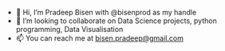 - 👋 Hi, I’m Pradeep Bisen with @bisenprod as my handle 
- 💞️ I’m looking to collaborate on Data Science projects, python programming, Data Visualisation 
- 📫 You can reach me at bisen.pradeep@gmail.com

<!---
bisenprod/bisenprod is a ✨ special ✨ repository because its `README.md` (this file) appears on your GitHub profile.
You can click the Preview link to take a look at your changes.
--->
